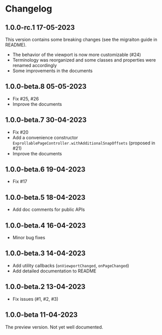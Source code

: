 # Changelog

## 1.0.0-rc.1 17-05-2023

This version contains some breaking changes (see the migraiton guide in README).

- The behavior of the viewport is now more customizable (#24)
- Terminology was reorganized and some classes and properties were renamed accordingly
- Some improvements in the documents

## 1.0.0-beta.8 05-05-2023

- Fix #25, #26
- Improve the documents

## 1.0.0-beta.7 30-04-2023

- Fix #20
- Add a convenience constructor `ExprollablePageController.withAdditionalSnapOffsets` (proposed in #21)
- Improve the documents

## 1.0.0-beta.6 19-04-2023

- Fix #17

## 1.0.0-beta.5 18-04-2023

- Add doc comments for public APIs

## 1.0.0-beta.4 16-04-2023

- Minor bug fixes

## 1.0.0-beta.3 14-04-2023

- Add utility callbacks (`onViewportChanged`, `onPageChanged`)
- Add detailed documentation to README

## 1.0.0-beta.2 13-04-2023

- Fix issues (#1, #2, #3)

## 1.0.0-beta 11-04-2023

The preview version. Not yet well documented.
